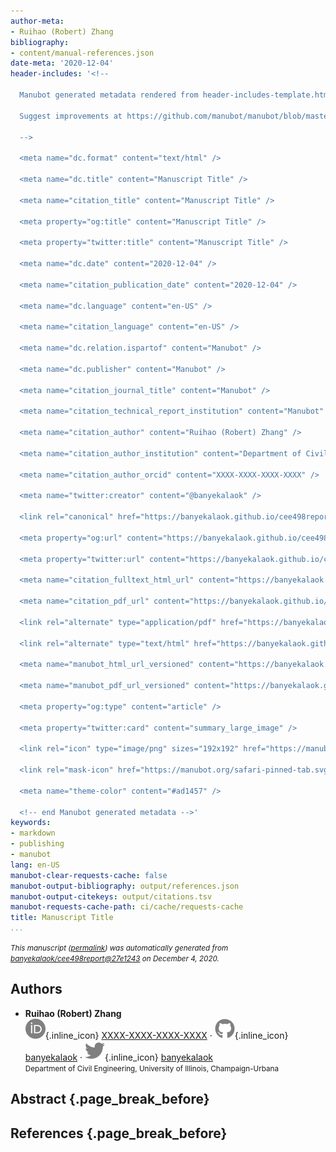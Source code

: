 ```yaml
---
author-meta:
- Ruihao (Robert) Zhang
bibliography:
- content/manual-references.json
date-meta: '2020-12-04'
header-includes: '<!--

  Manubot generated metadata rendered from header-includes-template.html.

  Suggest improvements at https://github.com/manubot/manubot/blob/master/manubot/process/header-includes-template.html

  -->

  <meta name="dc.format" content="text/html" />

  <meta name="dc.title" content="Manuscript Title" />

  <meta name="citation_title" content="Manuscript Title" />

  <meta property="og:title" content="Manuscript Title" />

  <meta property="twitter:title" content="Manuscript Title" />

  <meta name="dc.date" content="2020-12-04" />

  <meta name="citation_publication_date" content="2020-12-04" />

  <meta name="dc.language" content="en-US" />

  <meta name="citation_language" content="en-US" />

  <meta name="dc.relation.ispartof" content="Manubot" />

  <meta name="dc.publisher" content="Manubot" />

  <meta name="citation_journal_title" content="Manubot" />

  <meta name="citation_technical_report_institution" content="Manubot" />

  <meta name="citation_author" content="Ruihao (Robert) Zhang" />

  <meta name="citation_author_institution" content="Department of Civil Engineering, University of Illinois, Champaign-Urbana" />

  <meta name="citation_author_orcid" content="XXXX-XXXX-XXXX-XXXX" />

  <meta name="twitter:creator" content="@banyekalaok" />

  <link rel="canonical" href="https://banyekalaok.github.io/cee498report/" />

  <meta property="og:url" content="https://banyekalaok.github.io/cee498report/" />

  <meta property="twitter:url" content="https://banyekalaok.github.io/cee498report/" />

  <meta name="citation_fulltext_html_url" content="https://banyekalaok.github.io/cee498report/" />

  <meta name="citation_pdf_url" content="https://banyekalaok.github.io/cee498report/manuscript.pdf" />

  <link rel="alternate" type="application/pdf" href="https://banyekalaok.github.io/cee498report/manuscript.pdf" />

  <link rel="alternate" type="text/html" href="https://banyekalaok.github.io/cee498report/v/27e12432a33ca4e90d9f5f44c227f55cc99728cb/" />

  <meta name="manubot_html_url_versioned" content="https://banyekalaok.github.io/cee498report/v/27e12432a33ca4e90d9f5f44c227f55cc99728cb/" />

  <meta name="manubot_pdf_url_versioned" content="https://banyekalaok.github.io/cee498report/v/27e12432a33ca4e90d9f5f44c227f55cc99728cb/manuscript.pdf" />

  <meta property="og:type" content="article" />

  <meta property="twitter:card" content="summary_large_image" />

  <link rel="icon" type="image/png" sizes="192x192" href="https://manubot.org/favicon-192x192.png" />

  <link rel="mask-icon" href="https://manubot.org/safari-pinned-tab.svg" color="#ad1457" />

  <meta name="theme-color" content="#ad1457" />

  <!-- end Manubot generated metadata -->'
keywords:
- markdown
- publishing
- manubot
lang: en-US
manubot-clear-requests-cache: false
manubot-output-bibliography: output/references.json
manubot-output-citekeys: output/citations.tsv
manubot-requests-cache-path: ci/cache/requests-cache
title: Manuscript Title
...
```







<small><em>
This manuscript
([permalink](https://banyekalaok.github.io/cee498report/v/27e12432a33ca4e90d9f5f44c227f55cc99728cb/))
was automatically generated
from [banyekalaok/cee498report@27e1243](https://github.com/banyekalaok/cee498report/tree/27e12432a33ca4e90d9f5f44c227f55cc99728cb)
on December 4, 2020.
</em></small>

## Authors



+ **Ruihao (Robert) Zhang**<br>
    ![ORCID icon](images/orcid.svg){.inline_icon}
    [XXXX-XXXX-XXXX-XXXX](https://orcid.org/XXXX-XXXX-XXXX-XXXX)
    · ![GitHub icon](images/github.svg){.inline_icon}
    [banyekalaok](https://github.com/banyekalaok)
    · ![Twitter icon](images/twitter.svg){.inline_icon}
    [banyekalaok](https://twitter.com/banyekalaok)<br>
  <small>
     Department of Civil Engineering, University of Illinois, Champaign-Urbana
  </small>



## Abstract {.page_break_before}




## References {.page_break_before}

<!-- Explicitly insert bibliography here -->
<div id="refs"></div>
